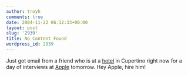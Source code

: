 ```yaml
---
author: troyh
comments: true
date: 2004-11-22 06:12:33+00:00
layout: post
slug: '2939'
title: No Content Found
wordpress_id: 2939
---
```


Just got email from a friend who is at a [hotel](http://www.thecypresshotel.com/) in Cupertino right now for a day of interviews at [Apple](http://apple.com) tomorrow. Hey Apple, hire him!
